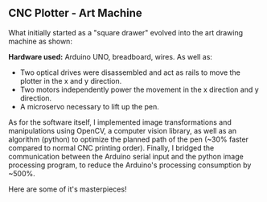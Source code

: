 ## CNC Plotter - Art Machine ## 
What initially started as a "square drawer" evolved into the art drawing machine as shown:

<link to image/video>

**Hardware used:** Arduino UNO, breadboard, wires. As well as:
- Two optical drives were disassembled and act as rails to move the plotter in the x and y direction. 
- Two motors independently power the movement in the x direction and y direction.
- A microservo necessary to lift up the pen. 

As for the software itself, I implemented image transformations and manipulations using OpenCV, a computer vision library, as well as an algorithm (python) to optimize the planned path of the pen (~30% faster compared to normal CNC printing order). Finally, I bridged the communication between the Arduino serial input and the python image processing program, to reduce the Arduino's processing consumption by ~500%.

Here are some of it's masterpieces!

<insert images here>
